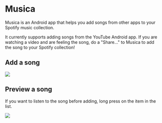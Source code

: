# Musica

Musica is an Android app that helps you add songs from other apps to your Spotify music collection. 

It currently supports adding songs from the YouTube Android app. If you are watching a video and are feeling the song, do a "Share..." to Musica to add the song to your Spotify collection!

## Add a song

![](http://maribelromo.com/images/musica_add_song.png)

## Preview a song

If you want to listen to the song before adding, long press on the item in the list.

![](http://maribelromo.com/images/musica_preview_song.png)
